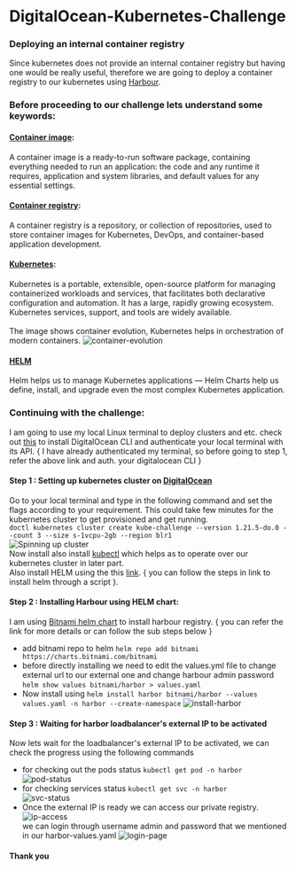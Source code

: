 # DigitalOcean-Kubernetes-Challenge
### Deploying an internal container registry
Since kubernetes does not provide an internal container registry but having one would be really useful, therefore we are going to deploy a container registry to our kubernetes using [Harbour](https://goharbor.io/docs/2.4.0/install-config/).
### Before proceeding to our challenge lets understand some keywords:
#### [Container image](https://kubernetes.io/docs/concepts/containers/):
A container image is a ready-to-run software package, containing everything needed to run an application: the code and any runtime it requires, application and system libraries, and default values for any essential settings.
#### [Container registry](https://www.redhat.com/en/topics/cloud-native-apps/what-is-a-container-registry):
A container registry is a repository, or collection of repositories, used to store container images for Kubernetes, DevOps,  and container-based application development.
#### [Kubernetes](https://kubernetes.io/docs/concepts/overview/what-is-kubernetes/):
Kubernetes is a portable, extensible, open-source platform for managing containerized workloads and services, that facilitates both declarative configuration and automation. It has a large, rapidly growing ecosystem. Kubernetes services, support, and tools are widely available. <br><br>
The image shows container evolution, Kubernetes helps in orchestration of modern containers.
![container-evolution](https://i.ibb.co/n0w1TcK/container-evolution.png)
#### [HELM](https://www.bmc.com/blogs/kubernetes-helm-charts/)
Helm helps us to manage Kubernetes applications — Helm Charts help us define, install, and upgrade even the most complex Kubernetes application.
### Continuing with the challenge:
I am going to use my local Linux terminal to deploy clusters and etc. check out [this](https://docs.digitalocean.com/reference/doctl/how-to/install/) to install DigitalOcean CLI and authenticate your local terminal with its API. { I have already authenticated my terminal, so before going to step 1, refer the above link and auth. your digitalocean CLI }
#### Step 1 : Setting up kubernetes cluster on [DigitalOcean](https://docs.digitalocean.com/reference/doctl/reference/kubernetes/cluster/create/)
Go to your local terminal and type in the following command and set the flags according to your requirement. This could take few minutes for the kubernetes cluster to get provisioned and get running. <br>
`doctl kubernetes cluster create kube-challenge --version 1.21.5-do.0 --count 3 --size s-1vcpu-2gb --region blr1` <br>
![Spinning up cluster](https://i.ibb.co/m8Q1TqN/Screenshot-from-2021-12-25-18-53-34.png) <br>
Now install also install [kubectl](https://kubernetes.io/docs/tasks/tools/install-kubectl-linux/) which helps as to operate over our kubernetes cluster in later part. <br>Also install HELM using the this [link](https://helm.sh/docs/intro/install/). { you can follow the steps in link to install helm through a script }. 
#### Step 2 : Installing Harbour using HELM chart:
I am using [Bitnami helm chart](https://bitnami.com/stack/harbor/helm) to install harbour registry. { you can refer the link for more details or can follow the sub steps below }
- add bitnami repo to helm `helm repo add bitnami https://charts.bitnami.com/bitnami`
- before directly installing we need to edit the values.yml file to change external url to our external one and change harbour admin password `helm show values bitnami/harbor > values.yaml`
- Now install using `helm install harbor bitnami/harbor --values values.yaml -n harbor --create-namespace`
![install-harbor](https://i.ibb.co/fxWNgsh/Screenshot-from-2021-12-25-18-55-22.png)
#### Step 3 : Waiting for harbor loadbalancer's external IP to be activated
Now lets wait for the loadbalancer's external IP to be activated, we can check the progress using the following commands
- for checking out the pods status `kubectl get pod -n harbor` <br>
![pod-status](https://i.ibb.co/Prqmdnv/Screenshot-from-2021-12-25-18-56-28.png)
- for checking services status `kubectl get svc -n harbor` <br>
![svc-status](https://i.ibb.co/vPGTcFm/Screenshot-from-2021-12-25-19-04-05.png)
- Once the external IP is ready we can access our private registry. <br>
![ip-access](https://i.ibb.co/5Y5jVmf/Screenshot-from-2021-12-25-19-05-00.png)
<br>we can login through username admin and password that we mentioned in our harbor-values.yaml
![login-page](https://i.ibb.co/Xy8CB80/Screenshot-from-2021-12-25-19-07-11.png)
#### Thank you
